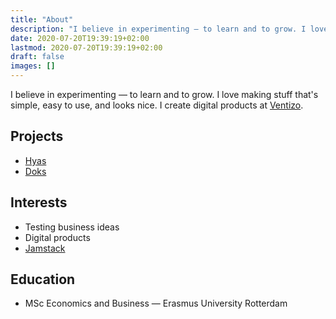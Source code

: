 ```yaml
---
title: "About"
description: "I believe in experimenting — to learn and to grow. I love making stuff that's simple, easy to use, and looks nice. I create digital products at Ventizo."
date: 2020-07-20T19:39:19+02:00
lastmod: 2020-07-20T19:39:19+02:00
draft: false
images: []
---
```

I believe in experimenting — to learn and to grow. I love making stuff that's simple, easy to use, and looks nice. I create digital products at [Ventizo](https://ventizo.com/).

## Projects

- [Hyas](https://gethyas.com/)
- [Doks](https://getdoks.org/)

## Interests

- Testing business ideas
- Digital products
- [Jamstack](https://jamstack.org/)

## Education

- MSc Economics and Business — Erasmus University Rotterdam
